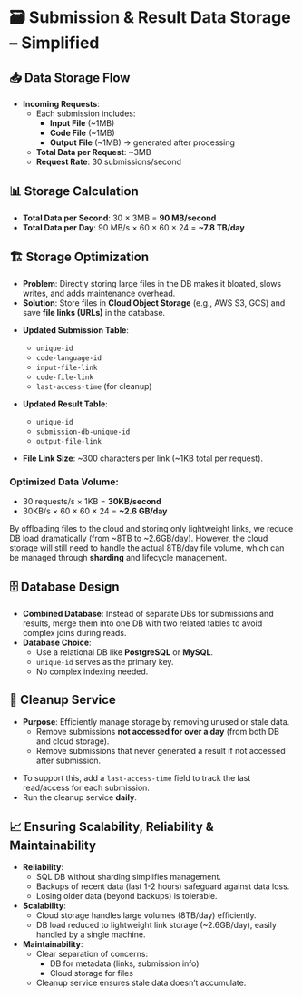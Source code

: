 # 🗃️ **Submission & Result Data Storage – Simplified**

## 📥 **Data Storage Flow**
* **Incoming Requests**:
    * Each submission includes:
        * **Input File** (\~1MB)
        * **Code File** (\~1MB)
        * **Output File** (\~1MB) → generated after processing
    * **Total Data per Request**: \~3MB
    * **Request Rate**: 30 submissions/second

## 📊 **Storage Calculation**
* **Total Data per Second**:
  30 × 3MB = **90 MB/second**
* **Total Data per Day**:
  90 MB/s × 60 × 60 × 24 = **\~7.8 TB/day**

## 🏗️ **Storage Optimization**
- **Problem**: Directly storing large files in the DB makes it bloated, slows writes, and adds maintenance overhead.
- **Solution**: Store files in **Cloud Object Storage** (e.g., AWS S3, GCS) and save **file links (URLs)** in the database.

* **Updated Submission Table**:
  * `unique-id`
  * `code-language-id`
  * `input-file-link`
  * `code-file-link`
  * `last-access-time` (for cleanup)

* **Updated Result Table**:
  * `unique-id`
  * `submission-db-unique-id`
  * `output-file-link`
* **File Link Size**: \~300 characters per link (\~1KB total per request).

### **Optimized Data Volume**:
* 30 requests/s × 1KB = **30KB/second**
* 30KB/s × 60 × 60 × 24 = **\~2.6 GB/day**

By offloading files to the cloud and storing only lightweight links, we reduce DB load dramatically (from \~8TB to \~2.6GB/day). However, the cloud storage will still need to handle the actual 8TB/day file volume, which can be managed through **sharding** and lifecycle management.

## 🗄️ **Database Design**
* **Combined Database**: Instead of separate DBs for submissions and results, merge them into one DB with two related tables to avoid complex joins during reads.
* **Database Choice**:
    * Use a relational DB like **PostgreSQL** or **MySQL**.
    * `unique-id` serves as the primary key.
    * No complex indexing needed.

## 🧹 **Cleanup Service**
* **Purpose**: Efficiently manage storage by removing unused or stale data.
  * Remove submissions **not accessed for over a day** (from both DB and cloud storage).
  * Remove submissions that never generated a result if not accessed after submission.

- To support this, add a `last-access-time` field to track the last read/access for each submission.
- Run the cleanup service **daily**.

## 📈 **Ensuring Scalability, Reliability & Maintainability**
* **Reliability**:
  * SQL DB without sharding simplifies management.
  * Backups of recent data (last 1-2 hours) safeguard against data loss.
  * Losing older data (beyond backups) is tolerable.
* **Scalability**:
  * Cloud storage handles large volumes (8TB/day) efficiently.
  * DB load reduced to lightweight link storage (\~2.6GB/day), easily handled by a single machine.
* **Maintainability**:
  * Clear separation of concerns:
      * DB for metadata (links, submission info)
      * Cloud storage for files
  * Cleanup service ensures stale data doesn’t accumulate.
